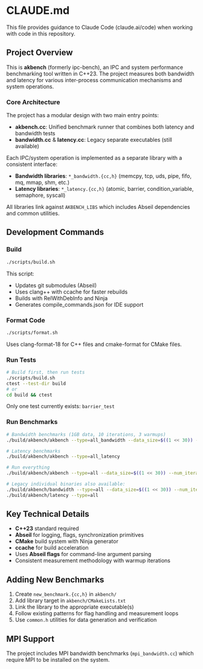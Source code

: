 # CLAUDE.md

This file provides guidance to Claude Code (claude.ai/code) when working with code in this repository.

## Project Overview

This is **akbench** (formerly ipc-bench), an IPC and system performance benchmarking tool written in C++23. The project measures both bandwidth and latency for various inter-process communication mechanisms and system operations.

### Core Architecture

The project has a modular design with two main entry points:
- **akbench.cc**: Unified benchmark runner that combines both latency and bandwidth tests
- **bandwidth.cc** & **latency.cc**: Legacy separate executables (still available)

Each IPC/system operation is implemented as a separate library with a consistent interface:
- **Bandwidth libraries**: `*_bandwidth.{cc,h}` (memcpy, tcp, uds, pipe, fifo, mq, mmap, shm, etc.)
- **Latency libraries**: `*_latency.{cc,h}` (atomic, barrier, condition_variable, semaphore, syscall)

All libraries link against `AKBENCH_LIBS` which includes Abseil dependencies and common utilities.

## Development Commands

### Build
```bash
./scripts/build.sh
```
This script:
- Updates git submodules (Abseil)
- Uses clang++ with ccache for faster rebuilds
- Builds with RelWithDebInfo and Ninja
- Generates compile_commands.json for IDE support

### Format Code
```bash
./scripts/format.sh
```
Uses clang-format-18 for C++ files and cmake-format for CMake files.

### Run Tests
```bash
# Build first, then run tests
./scripts/build.sh
ctest --test-dir build
# or
cd build && ctest
```

Only one test currently exists: `barrier_test`

### Run Benchmarks
```bash
# Bandwidth benchmarks (1GB data, 10 iterations, 3 warmups)
./build/akbench/akbench --type=all_bandwidth --data_size=$((1 << 30)) --num_iterations=10 --num_warmups=3

# Latency benchmarks 
./build/akbench/akbench --type=all_latency

# Run everything
./build/akbench/akbench --type=all --data_size=$((1 << 30)) --num_iterations=10 --num_warmups=3

# Legacy individual binaries also available:
./build/akbench/bandwidth --type=all --data_size=$((1 << 30)) --num_iterations=10 --num_warmups=3
./build/akbench/latency --type=all
```

## Key Technical Details

- **C++23** standard required
- **Abseil** for logging, flags, synchronization primitives
- **CMake** build system with Ninja generator
- **ccache** for build acceleration
- Uses **Abseil flags** for command-line argument parsing
- Consistent measurement methodology with warmup iterations

## Adding New Benchmarks

1. Create `new_benchmark.{cc,h}` in `akbench/`
2. Add library target in `akbench/CMakeLists.txt`
3. Link the library to the appropriate executable(s)
4. Follow existing patterns for flag handling and measurement loops
5. Use `common.h` utilities for data generation and verification

## MPI Support

The project includes MPI bandwidth benchmarks (`mpi_bandwidth.cc`) which require MPI to be installed on the system.